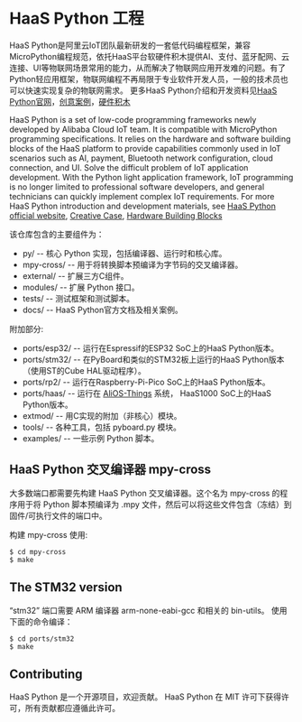 
HaaS Python 工程
=======================

HaaS Python是阿里云IoT团队最新研发的一套低代码编程框架，兼容MicroPython编程规范，依托HaaS平台软硬件积木提供AI、支付、蓝牙配网、云连接、UI等物联网场景常用的能力，从而解决了物联网应用开发难的问题。有了Python轻应用框架，物联网编程不再局限于专业软件开发人员，一般的技术员也可以快速实现复杂的物联网需求。
更多HaaS Python介绍和开发资料见[HaaS Python官网](https://haas.iot.aliyun.com/haasapi/index.html?spm=a2cpu.b16145223.0.0.595660b1dZDX71#/)，[创意案例](https://haas.iot.aliyun.com/solution)，[硬件积木](https://haas.iot.aliyun.com/solution/hardware)

HaaS Python is a set of low-code programming frameworks newly developed by Alibaba Cloud IoT team. It is compatible with MicroPython programming specifications. It relies on the hardware and software building blocks of the HaaS platform to provide capabilities commonly used in IoT scenarios such as AI, payment, Bluetooth network configuration, cloud connection, and UI. Solve the difficult problem of IoT application development. With the Python light application framework, IoT programming is no longer limited to professional software developers, and general technicians can quickly implement complex IoT requirements.
For more HaaS Python introduction and development materials, see [HaaS Python official website](https://haas.iot.aliyun.com/haasapi/index.html?spm=a2cpu.b16145223.0.0.595660b1dZDX71#/), [Creative Case](https://haas.iot.aliyun.com/solution), [Hardware Building Blocks](https://haas.iot.aliyun.com/solution/hardware)

该仓库包含的主要组件为：

- py/ -- 核心 Python 实现，包括编译器、运行时和核心库。
- mpy-cross/ -- 用于将转换脚本预编译为字节码的交叉编译器。
- external/ -- 扩展三方C组件。
- modules/ -- 扩展 Python 接口。
- tests/ -- 测试框架和测试脚本。
- docs/ -- HaaS Python官方文档及相关案例。

附加部分:
- ports/esp32/ -- 运行在Espressif的ESP32 SoC上的HaaS Python版本。
- ports/stm32/ -- 在PyBoard和类似的STM32板上运行的HaaS Python版本（使用ST的Cube HAL驱动程序）。
- ports/rp2/ -- 运行在Raspberry-Pi-Pico SoC上的HaaS Python版本。
- ports/haas/ -- 运行在 [AliOS-Things](https://github.com/alibaba/AliOS-Things) 系统， HaaS1000 SoC上的HaaS Python版本。
- extmod/ -- 用C实现的附加（非核心）模块。
- tools/ -- 各种工具，包括 pyboard.py 模块。
- examples/ -- 一些示例 Python 脚本。

HaaS Python 交叉编译器 mpy-cross
-----------------------------------------

大多数端口都需要先构建 HaaS Python 交叉编译器。这个名为 mpy-cross 的程序用于将 Python 脚本预编译为 .mpy 文件，然后可以将这些文件包含（冻结）到固件/可执行文件的端口中。


构建 mpy-cross 使用:

    $ cd mpy-cross
    $ make

The STM32 version
-----------------

“stm32” 端口需要 ARM 编译器 arm-none-eabi-gcc 和相关的 bin-utils。
使用下面的命令编译：

    $ cd ports/stm32
    $ make

Contributing
------------

HaaS Python 是一个开源项目，欢迎贡献。
HaaS Python 在 MIT 许可下获得许可，所有贡献都应遵循此许可。
